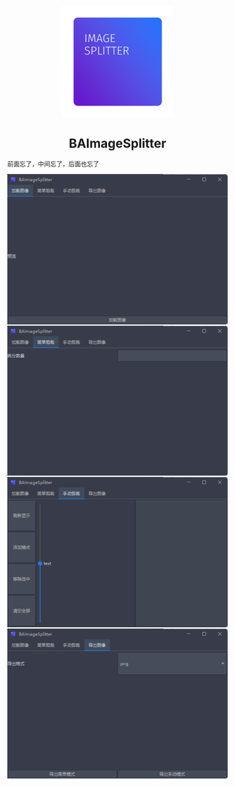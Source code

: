 <div style="text-align: center;"><img width=256 height=256 src="images/icon_heavy.png" alt=""></div>
<div style="text-align: center;"><h1>BAImageSplitter</h1></div>

前面忘了，中间忘了，后面也忘了

![截图](images/sc1.png)
![截图](images/sc2.png)
![截图](images/sc3.png)
![截图](images/sc4.png)